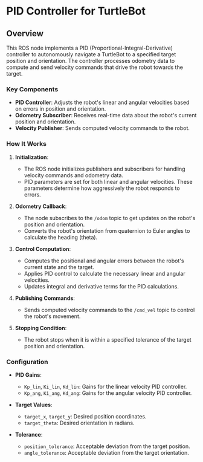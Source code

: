 # PID Controller for TurtleBot

## Overview

This ROS node implements a PID (Proportional-Integral-Derivative) controller to autonomously navigate a TurtleBot to a specified target position and orientation. The controller processes odometry data to compute and send velocity commands that drive the robot towards the target.

### Key Components

- **PID Controller**: Adjusts the robot's linear and angular velocities based on errors in position and orientation.
- **Odometry Subscriber**: Receives real-time data about the robot's current position and orientation.
- **Velocity Publisher**: Sends computed velocity commands to the robot.

### How It Works

1. **Initialization**:
   - The ROS node initializes publishers and subscribers for handling velocity commands and odometry data.
   - PID parameters are set for both linear and angular velocities. These parameters determine how aggressively the robot responds to errors.

2. **Odometry Callback**:
   - The node subscribes to the `/odom` topic to get updates on the robot's position and orientation.
   - Converts the robot's orientation from quaternion to Euler angles to calculate the heading (theta).

3. **Control Computation**:
   - Computes the positional and angular errors between the robot's current state and the target.
   - Applies PID control to calculate the necessary linear and angular velocities.
   - Updates integral and derivative terms for the PID calculations.

4. **Publishing Commands**:
   - Sends computed velocity commands to the `/cmd_vel` topic to control the robot's movement.

5. **Stopping Condition**:
   - The robot stops when it is within a specified tolerance of the target position and orientation.

### Configuration

- **PID Gains**:
  - `Kp_lin`, `Ki_lin`, `Kd_lin`: Gains for the linear velocity PID controller.
  - `Kp_ang`, `Ki_ang`, `Kd_ang`: Gains for the angular velocity PID controller.

- **Target Values**:
  - `target_x`, `target_y`: Desired position coordinates.
  - `target_theta`: Desired orientation in radians.

- **Tolerance**:
  - `position_tolerance`: Acceptable deviation from the target position.
  - `angle_tolerance`: Acceptable deviation from the target orientation.
